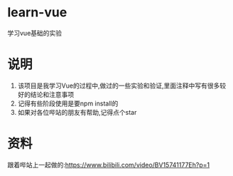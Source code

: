 # learn-vue
学习vue基础的实验

# 说明
1. 该项目是我学习Vue的过程中,做过的一些实验和验证,里面注释中写有很多较好的结论和注意事项
2. 记得有些阶段使用是要npm install的
3. 如果对各位哔站的朋友有帮助,记得点个star

# 资料
跟着哔站上一起做的:https://www.bilibili.com/video/BV15741177Eh?p=1
